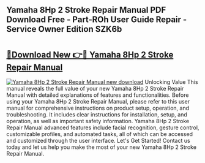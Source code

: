 ## Yamaha 8Hp 2 Stroke Repair Manual PDF Download Free - Part-ROh User Guide Repair - Service Owner Edition SZK6b

# <h2><a href="http://bc75849.oget.top/?id=Yamaha+8Hp+2+Stroke+Repair+Manual">🔗Download New 👉🔴 Yamaha 8Hp 2 Stroke Repair Manual</a></h2>

[![Yamaha 8Hp 2 Stroke Repair Manual new download](https://i.imgur.com/5g1atiW.png)](http://bc75849.oget.top/?id=Yamaha+8Hp+2+Stroke+Repair+Manual)
Unlocking Value This manual reveals the full value of your new Yamaha 8Hp 2 Stroke Repair Manual with detailed explanations of features and functionalities. Before using your Yamaha 8Hp 2 Stroke Repair Manual, please refer to this user manual for comprehensive instructions on product setup, operation, and troubleshooting. It includes clear instructions for installation, setup, and operation, as well as important safety information. Yamaha 8Hp 2 Stroke Repair Manual advanced features include facial recognition, gesture control, customizable profiles, and automated tasks, all of which can be accessed and customized through the user interface. Let's Get Started! Contact us today and let us help you make the most of your new Yamaha 8Hp 2 Stroke Repair Manual.
